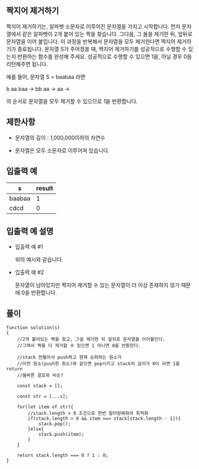 ## 짝지어 제거하기

짝지어 제거하기는, 알파벳 소문자로 이루어진 문자열을 가지고 시작합니다. 먼저 문자열에서 같은 알파벳이 2개 붙어 있는 짝을 찾습니다. 그다음, 그 둘을 제거한 뒤, 앞뒤로 문자열을 이어 붙입니다. 이 과정을 반복해서 문자열을 모두 제거한다면 짝지어 제거하기가 종료됩니다. 문자열 S가 주어졌을 때, 짝지어 제거하기를 성공적으로 수행할 수 있는지 반환하는 함수를 완성해 주세요. 성공적으로 수행할 수 있으면 1을, 아닐 경우 0을 리턴해주면 됩니다.

예를 들어, 문자열 S = baabaa 라면

b aa baa → bb aa → aa →

의 순서로 문자열을 모두 제거할 수 있으므로 1을 반환합니다.

## 제한사항

- 문자열의 길이 : 1,000,000이하의 자연수

- 문자열은 모두 소문자로 이루어져 있습니다.

## 입출력 예

| s      | result |
| ------ | ------ |
| baabaa | 1      |
| cdcd   | 0      |

## 입출력 예 설명

- 입출력 예 #1

  위의 예시와 같습니다.

- 입출력 예 #2

  문자열이 남아있지만 짝지어 제거할 수 있는 문자열이 더 이상 존재하지 않기 때문에 0을 반환합니다.

## 풀이

```
function solution(s)
{
    //2개 붙어있는 짝을 찾고, 그걸 제거한 뒤 앞뒤로 문자열을 이어붙인다.
    //그래서 짝을 다 제거할 수 있으면 1 아니면 0을 반환한다.

    //stack 만들어서 push하고 현재 순회하는 원소가
    //이전 원소(push한 원소)와 같으면 pop시키고 stack의 길이가 0이 되면 1을 return
    //올바른 괄호와 비슷?

    const stack = [];

    const str = [...s];

    for(let item of str){
        //stack.length > 0 조건으로 한번 필터링해줘야 최적화
        if(stack.length > 0 && item === stack[stack.length - 1]){
            stack.pop();
        }else{
            stack.push(item);
        }
    }

    return stack.length === 0 ? 1 : 0;
}
```
